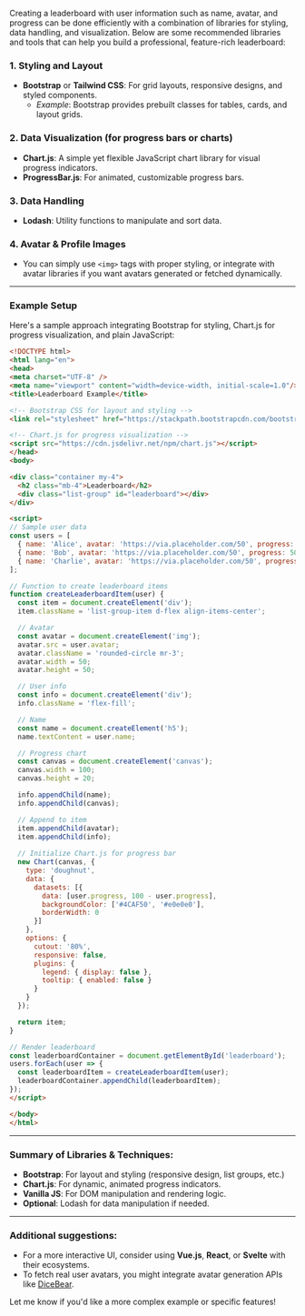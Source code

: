 Creating a leaderboard with user information such as name, avatar, and progress can be done efficiently with a combination of libraries for styling, data handling, and visualization. Below are some recommended libraries and tools that can help you build a professional, feature-rich leaderboard:

### 1. Styling and Layout
- **Bootstrap** or **Tailwind CSS**: For grid layouts, responsive designs, and styled components.
  - *Example*: Bootstrap provides prebuilt classes for tables, cards, and layout grids.
  
### 2. Data Visualization (for progress bars or charts)
- **Chart.js**: A simple yet flexible JavaScript chart library for visual progress indicators.
- **ProgressBar.js**: For animated, customizable progress bars.

### 3. Data Handling
- **Lodash**: Utility functions to manipulate and sort data.
  
### 4. Avatar & Profile Images
- You can simply use `<img>` tags with proper styling, or integrate with avatar libraries if you want avatars generated or fetched dynamically.

---

### Example Setup

Here's a sample approach integrating Bootstrap for styling, Chart.js for progress visualization, and plain JavaScript:

```html
<!DOCTYPE html>
<html lang="en">
<head>
<meta charset="UTF-8" />
<meta name="viewport" content="width=device-width, initial-scale=1.0"/>
<title>Leaderboard Example</title>

<!-- Bootstrap CSS for layout and styling -->
<link rel="stylesheet" href="https://stackpath.bootstrapcdn.com/bootstrap/4.5.2/css/bootstrap.min.css">

<!-- Chart.js for progress visualization -->
<script src="https://cdn.jsdelivr.net/npm/chart.js"></script>
</head>
<body>

<div class="container my-4">
  <h2 class="mb-4">Leaderboard</h2>
  <div class="list-group" id="leaderboard"></div>
</div>

<script>
// Sample user data
const users = [
  { name: 'Alice', avatar: 'https://via.placeholder.com/50', progress: 75 },
  { name: 'Bob', avatar: 'https://via.placeholder.com/50', progress: 50 },
  { name: 'Charlie', avatar: 'https://via.placeholder.com/50', progress: 90 },
];

// Function to create leaderboard items
function createLeaderboardItem(user) {
  const item = document.createElement('div');
  item.className = 'list-group-item d-flex align-items-center';

  // Avatar
  const avatar = document.createElement('img');
  avatar.src = user.avatar;
  avatar.className = 'rounded-circle mr-3';
  avatar.width = 50;
  avatar.height = 50;

  // User info
  const info = document.createElement('div');
  info.className = 'flex-fill';

  // Name
  const name = document.createElement('h5');
  name.textContent = user.name;

  // Progress chart
  const canvas = document.createElement('canvas');
  canvas.width = 100;
  canvas.height = 20;

  info.appendChild(name);
  info.appendChild(canvas);

  // Append to item
  item.appendChild(avatar);
  item.appendChild(info);
  
  // Initialize Chart.js for progress bar
  new Chart(canvas, {
    type: 'doughnut',
    data: {
      datasets: [{
        data: [user.progress, 100 - user.progress],
        backgroundColor: ['#4CAF50', '#e0e0e0'],
        borderWidth: 0
      }]
    },
    options: {
      cutout: '80%',
      responsive: false,
      plugins: {
        legend: { display: false },
        tooltip: { enabled: false }
      }
    }
  });

  return item;
}

// Render leaderboard
const leaderboardContainer = document.getElementById('leaderboard');
users.forEach(user => {
  const leaderboardItem = createLeaderboardItem(user);
  leaderboardContainer.appendChild(leaderboardItem);
});
</script>

</body>
</html>
```

---

### Summary of Libraries & Techniques:
- **Bootstrap**: For layout and styling (responsive design, list groups, etc.)
- **Chart.js**: For dynamic, animated progress indicators.
- **Vanilla JS**: For DOM manipulation and rendering logic.
- **Optional**: Lodash for data manipulation if needed.

---

### Additional suggestions:
- For a more interactive UI, consider using **Vue.js**, **React**, or **Svelte** with their ecosystems.
- To fetch real user avatars, you might integrate avatar generation APIs like [DiceBear](https://dicebear.com/).

Let me know if you'd like a more complex example or specific features!